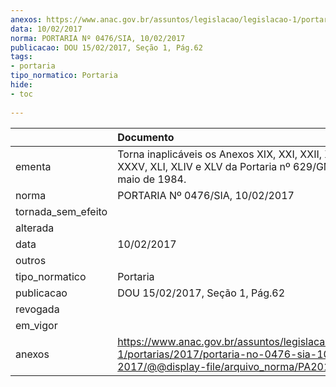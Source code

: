 ```yaml
---
anexos: https://www.anac.gov.br/assuntos/legislacao/legislacao-1/portarias/2017/portaria-no-0476-sia-10-02-2017/@@display-file/arquivo_norma/PA2017-0476.pdf
data: 10/02/2017
norma: PORTARIA Nº 0476/SIA, 10/02/2017
publicacao: DOU 15/02/2017, Seção 1, Pág.62
tags:
- portaria
tipo_normatico: Portaria
hide: 
- toc 
 
---
```


|                    | Documento                                                                                                                                            |
|:-------------------|:-----------------------------------------------------------------------------------------------------------------------------------------------------|
| ementa             | Torna inaplicáveis os Anexos XIX, XXI, XXII, XXVI, XXXIII, XXXV, XLI, XLIV e XLV da Portaria nº 629/GM5, de 2 de maio de 1984.                       |
| norma              | PORTARIA Nº 0476/SIA, 10/02/2017                                                                                                                     |
| tornada_sem_efeito |                                                                                                                                                      |
| alterada           |                                                                                                                                                      |
| data               | 10/02/2017                                                                                                                                           |
| outros             |                                                                                                                                                      |
| tipo_normatico     | Portaria                                                                                                                                             |
| publicacao         | DOU 15/02/2017, Seção 1, Pág.62                                                                                                                      |
| revogada           |                                                                                                                                                      |
| em_vigor           |                                                                                                                                                      |
| anexos             | https://www.anac.gov.br/assuntos/legislacao/legislacao-1/portarias/2017/portaria-no-0476-sia-10-02-2017/@@display-file/arquivo_norma/PA2017-0476.pdf |